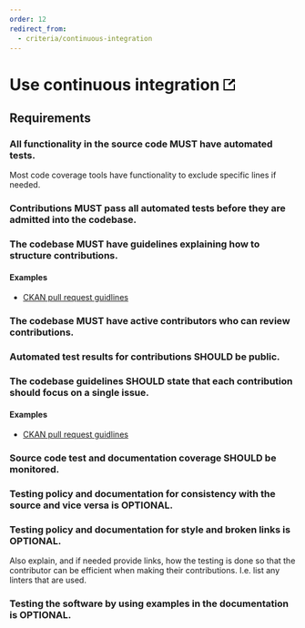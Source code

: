 ```yaml
---
order: 12
redirect_from:
  - criteria/continuous-integration
---
```

# Use continuous integration [![This criterion in the Standard for Public Code](../assets/link-symbol.png)](https://standard.publiccode.net/criteria/use-continuous-integration.html)

<!-- SPDX-License-Identifier: CC0-1.0 -->
<!-- written in 2022 by The Foundation for Public Code <info@publiccode.net> -->

## Requirements

### All functionality in the source code MUST have automated tests.

Most code coverage tools have functionality to exclude specific lines if needed.

### Contributions MUST pass all automated tests before they are admitted into the codebase.

### The codebase MUST have guidelines explaining how to structure contributions.

#### Examples

* [CKAN pull request guidlines](http://docs.ckan.org/en/latest/contributing/pull-requests.html)

### The codebase MUST have active contributors who can review contributions.

### Automated test results for contributions SHOULD be public.

### The codebase guidelines SHOULD state that each contribution should focus on a single issue.

#### Examples

* [CKAN pull request guidlines](http://docs.ckan.org/en/latest/contributing/pull-requests.html)

### Source code test and documentation coverage SHOULD be monitored.

### Testing policy and documentation for consistency with the source and vice versa is OPTIONAL.

### Testing policy and documentation for style and broken links is OPTIONAL.

Also explain, and if needed provide links, how the testing is done so that the contributor can be efficient when making their contributions. I.e. list any linters that are used.

### Testing the software by using examples in the documentation is OPTIONAL.
